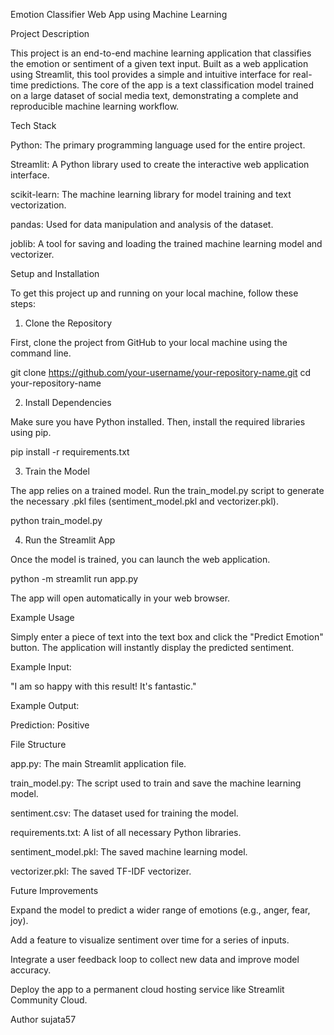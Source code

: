 Emotion Classifier Web App using Machine Learning


Project Description

This project is an end-to-end machine learning application that classifies the emotion or sentiment of a given text input. Built as a web application using Streamlit, this tool provides a simple and intuitive interface for real-time predictions. The core of the app is a text classification model trained on a large dataset of social media text, demonstrating a complete and reproducible machine learning workflow.

Tech Stack

Python: The primary programming language used for the entire project.

Streamlit: A Python library used to create the interactive web application interface.

scikit-learn: The machine learning library for model training and text vectorization.

pandas: Used for data manipulation and analysis of the dataset.

joblib: A tool for saving and loading the trained machine learning model and vectorizer.



Setup and Installation

To get this project up and running on your local machine, follow these steps:

1. Clone the Repository
   
First, clone the project from GitHub to your local machine using the command line.

git clone https://github.com/your-username/your-repository-name.git cd your-repository-name

2. Install Dependencies
   
Make sure you have Python installed. Then, install the required libraries using pip.

pip install -r requirements.txt

3. Train the Model
   
The app relies on a trained model. Run the train_model.py script to generate the necessary .pkl files (sentiment_model.pkl and vectorizer.pkl).

python train_model.py

4. Run the Streamlit App
   
Once the model is trained, you can launch the web application.

python -m streamlit run app.py

The app will open automatically in your web browser.


Example Usage

Simply enter a piece of text into the text box and click the "Predict Emotion" button. The application will instantly display the predicted sentiment.


Example Input:

"I am so happy with this result! It's fantastic."

Example Output:

Prediction: Positive


File Structure

app.py: The main Streamlit application file.

train_model.py: The script used to train and save the machine learning model.

sentiment.csv: The dataset used for training the model.

requirements.txt: A list of all necessary Python libraries.

sentiment_model.pkl: The saved machine learning model.

vectorizer.pkl: The saved TF-IDF vectorizer.


Future Improvements

Expand the model to predict a wider range of emotions (e.g., anger, fear, joy).

Add a feature to visualize sentiment over time for a series of inputs.

Integrate a user feedback loop to collect new data and improve model accuracy.

Deploy the app to a permanent cloud hosting service like Streamlit Community Cloud.


Author
sujata57
